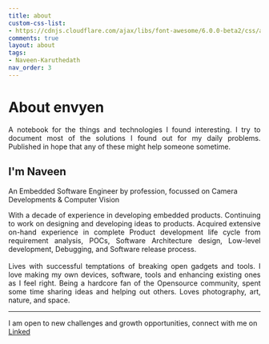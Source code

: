 ```yaml
---
title: about
custom-css-list:
- https://cdnjs.cloudflare.com/ajax/libs/font-awesome/6.0.0-beta2/css/all.min.css
comments: true
layout: about
tags:
- Naveen-Karuthedath
nav_order: 3
---
```


# About envyen

<p style='text-align: justify;'>
A notebook for the things and technologies I found interesting. I try to document most of the solutions I found out for my daily problems. Published in hope that any of these might help someone sometime. 

</p>

<H2>I'm Naveen </H2>

An Embedded Software Engineer by profession, focussed on Camera Developments & Computer Vision

<p style='text-align: justify;'>
With a decade of experience in developing embedded products. Continuing to work on designing and developing ideas to products. Acquired extensive on-hand experience in complete Product development life cycle from requirement analysis, POCs, Software Architecture design, Low-level development, Debugging, and Software release process.
<br/><br/>
Lives with successful temptations of breaking open gadgets and tools. I love making my own devices, software, tools and enhancing existing ones as I feel right. Being a hardcore fan of the Opensource community, spent some time sharing ideas and helping out others. Loves photography, art, nature, and space.
</p>
<hr/>
I am open to new challenges and growth opportunities, connect with me on  <a href="https://www.linkedin.com/in/naveenkaruthedath/">Linked<i class='fa-brands fa-linkedin'></i></a>
